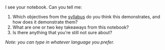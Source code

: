 I see your notebook. Can you tell me:

1. Which objectives from the [syllabus](https://cs.calvin.edu/courses/cs/375/cur/syllabus/#objectives) do you think this demonstrates, and how does it demonstrate them?
2. What are one or two key takeaways from this notebook?
3. Is there anything that you're still not sure about?

*Note: you can type in whatever language you prefer.*
